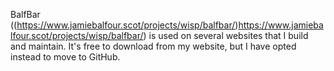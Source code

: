 BalfBar ((https://www.jamiebalfour.scot/projects/wisp/balfbar/)https://www.jamiebalfour.scot/projects/wisp/balfbar/) is used on several websites that I build and maintain. It's free to download from my website, but I have opted instead to move to GitHub.
